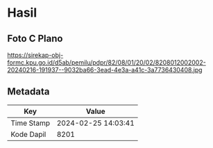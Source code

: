 # Hasil

## Foto C Plano

https://sirekap-obj-formc.kpu.go.id/d5ab/pemilu/pdpr/82/08/01/20/02/8208012002002-20240216-191937--9032ba66-3ead-4e3a-a41c-3a7736430408.jpg


## Metadata

| Key        | Value               |
| ---------- | ------------------- |
| Time Stamp | 2024-02-25 14:03:41 |
| Kode Dapil | 8201                |



